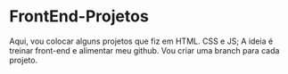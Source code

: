 # FrontEnd-Projetos
Aqui, vou colocar alguns projetos que fiz em HTML. CSS e JS; A ideia é treinar front-end e alimentar meu github.
Vou criar uma branch para cada projeto.
